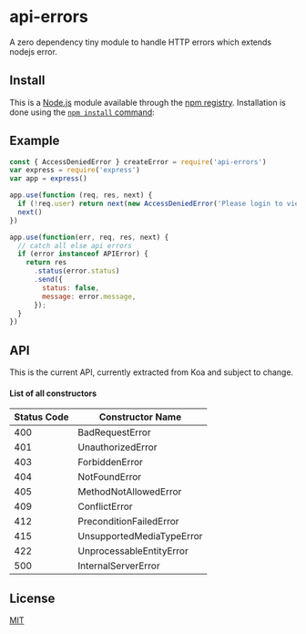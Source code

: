 # api-errors

A zero dependency tiny module to handle HTTP errors which extends nodejs error.

## Install

This is a [Node.js](https://nodejs.org/en/) module available through the
[npm registry](https://www.npmjs.com/). Installation is done using the
[`npm install` command](https://docs.npmjs.com/getting-started/installing-npm-packages-locally):

## Example

```js
const { AccessDeniedError } createError = require('api-errors')
var express = require('express')
var app = express()

app.use(function (req, res, next) {
  if (!req.user) return next(new AccessDeniedError('Please login to view this page.')) // message is optional
  next()
})

app.use(function(err, req, res, next) {
  // catch all else api errors
  if (error instanceof APIError) {
    return res
      .status(error.status)
      .send({
        status: false,
        message: error.message,
      });
  }
})

```

## API

This is the current API, currently extracted from Koa and subject to change.

#### List of all constructors

| Status Code | Constructor Name          |
| ----------- | ------------------------- |
| 400         | BadRequestError           |
| 401         | UnauthorizedError         |
| 403         | ForbiddenError            |
| 404         | NotFoundError             |
| 405         | MethodNotAllowedError     |
| 409         | ConflictError             |
| 412         | PreconditionFailedError   |
| 415         | UnsupportedMediaTypeError |
| 422         | UnprocessableEntityError  |
| 500         | InternalServerError       |

## License

[MIT](LICENSE)
